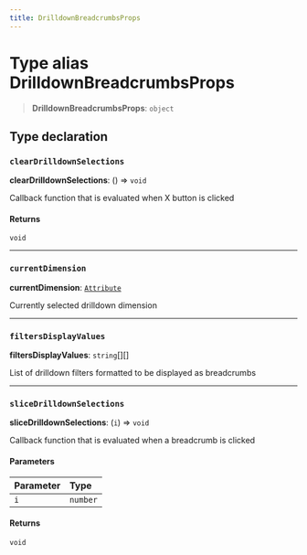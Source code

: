 ```yaml
---
title: DrilldownBreadcrumbsProps
---
```


# Type alias DrilldownBreadcrumbsProps

> **DrilldownBreadcrumbsProps**: `object`

## Type declaration

### `clearDrilldownSelections`

**clearDrilldownSelections**: () => `void`

Callback function that is evaluated when X button is clicked

#### Returns

`void`

***

### `currentDimension`

**currentDimension**: [`Attribute`](../../sdk-data/interfaces/interface.Attribute.md)

Currently selected drilldown dimension

***

### `filtersDisplayValues`

**filtersDisplayValues**: `string`[][]

List of drilldown filters formatted to be displayed as breadcrumbs

***

### `sliceDrilldownSelections`

**sliceDrilldownSelections**: (`i`) => `void`

Callback function that is evaluated when a breadcrumb is clicked

#### Parameters

| Parameter | Type |
| :------ | :------ |
| `i` | `number` |

#### Returns

`void`
